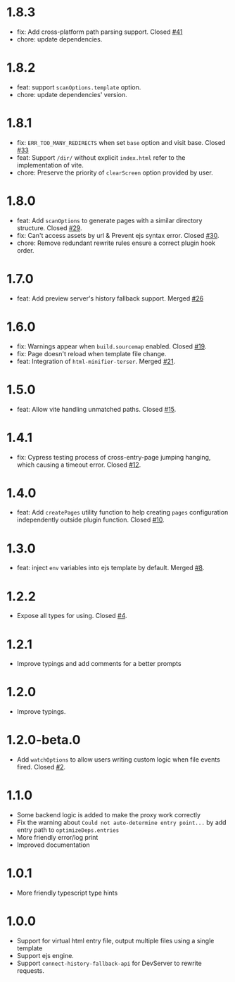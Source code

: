 # 1.8.3

- fix: Add cross-platform path parsing support. Closed [#41](https://github.com/emosheeep/vite-plugin-virtual-mpa/issues/41)
- chore: update dependencies.

# 1.8.2

- feat: support `scanOptions.template` option.
- chore: update dependencies' version.

# 1.8.1

- fix: `ERR_TOO_MANY_REDIRECTS` when set `base` option and visit base. Closed [#33](https://github.com/emosheeep/vite-plugin-virtual-mpa/issues/33)
- feat: Support `/dir/` without explicit `index.html` refer to the implementation of vite.
- chore: Preserve the priority of `clearScreen` option provided by user.

# 1.8.0

- feat: Add `scanOptions` to generate pages with a similar directory structure. Closed [#29](https://github.com/emosheeep/vite-plugin-virtual-mpa/issues/29).
- fix: Can't access assets by url & Prevent ejs syntax error. Closed [#30](https://github.com/emosheeep/vite-plugin-virtual-mpa/issues/30).
- chore: Remove redundant rewrite rules ensure a correct plugin hook order.

# 1.7.0

- feat: Add preview server's history fallback support. Merged [#26](https://github.com/emosheeep/vite-plugin-virtual-mpa/pull/26)

# 1.6.0

- fix: Warnings appear when `build.sourcemap` enabled. Closed [#19](https://github.com/emosheeep/vite-plugin-virtual-mpa/issues/19).
- fix: Page doesn't reload when template file change.
- feat: Integration of `html-minifier-terser`. Merged [#21](https://github.com/emosheeep/vite-plugin-virtual-mpa/pull/21).

# 1.5.0
- feat: Allow vite handling unmatched paths. Closed [#15](https://github.com/emosheeep/vite-plugin-virtual-mpa/issues/15).

# 1.4.1
- fix: Cypress testing process of cross-entry-page jumping hanging, which causing a timeout error. Closed [#12](https://github.com/emosheeep/vite-plugin-virtual-mpa/issues/12).

# 1.4.0

- feat: Add `createPages` utility function to help creating `pages` configuration independently outside plugin function. Closed [#10](https://github.com/emosheeep/vite-plugin-virtual-mpa/issues/10).

# 1.3.0

- feat: inject `env` variables into ejs template by default. Merged [#8](https://github.com/emosheeep/vite-plugin-virtual-mpa/pull/8).

# 1.2.2

- Expose all types for using. Closed [#4](https://github.com/emosheeep/vite-plugin-virtual-mpa/issues/4).

# 1.2.1

- Improve typings and add comments for a better prompts

# 1.2.0

- Improve typings.

# 1.2.0-beta.0

- Add `watchOptions` to allow users writing custom logic when file events fired. Closed [#2](https://github.com/emosheeep/vite-plugin-virtual-mpa/issues/2).

# 1.1.0

- Some backend logic is added to make the proxy work correctly
- Fix the warning about `Could not auto-determine entry point...` by add entry path to `optimizeDeps.entries`
- More friendly error/log print
- Improved documentation

# 1.0.1

- More friendly typescript type hints

# 1.0.0

- Support for virtual html entry file, output multiple files using a single template
- Support ejs engine.
- Support `connect-history-fallback-api` for DevServer to rewrite requests.

